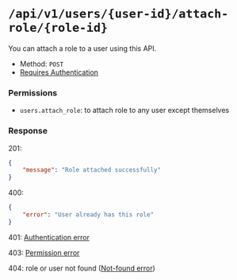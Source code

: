 # `/api/v1/users/{user-id}/attach-role/{role-id}`
You can attach a role to a user using this API.

- Method: `POST`
- [Requires Authentication](../auth/login.md#how-to-use-api-token)

### Permissions
- `users.attach_role`: to attach role to any user except themselves

### Response

201:

```json
{
    "message": "Role attached successfully"
}
```

400:

```json
{
    "error": "User already has this role"
}
```

401: [Authentication error](../authentication-errors.md)

403: [Permission error](../permission-errors.md)

404: role or user not found ([Not-found error](../not-found-errors.md))
